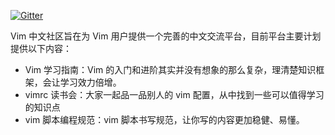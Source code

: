 [![Gitter](https://badges.gitter.im/vim-china/Lobby.svg)](https://gitter.im/vim-china/Lobby)

Vim 中文社区旨在为 Vim 用户提供一个完善的中文交流平台，目前平台主要计划提供以下内容：

- Vim 学习指南：Vim 的入门和进阶其实并没有想象的那么复杂，理清楚知识框架，会让学习效力倍增。
- vimrc 读书会：大家一起品一品别人的 vim 配置，从中找到一些可以值得学习的知识点
- vim 脚本编程规范：vim 脚本书写规范，让你写的内容更加稳健、易懂。
